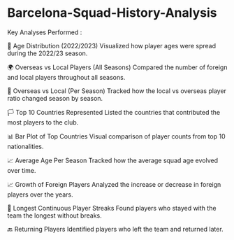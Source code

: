 # Barcelona-Squad-History-Analysis
Key Analyses Performed : 

🔢 Age Distribution (2022/2023)
Visualized how player ages were spread during the 2022/23 season.

🌍 Overseas vs Local Players (All Seasons)
Compared the number of foreign and local players throughout all seasons.

📆 Overseas vs Local (Per Season)
Tracked how the local vs overseas player ratio changed season by season.

🏳️ Top 10 Countries Represented
Listed the countries that contributed the most players to the club.

📊 Bar Plot of Top Countries
Visual comparison of player counts from top 10 nationalities.

📈 Average Age Per Season
Tracked how the average squad age evolved over time.

📈 Growth of Foreign Players
Analyzed the increase or decrease in foreign players over the years.

🔁 Longest Continuous Player Streaks
Found players who stayed with the team the longest without breaks.

🔙 Returning Players
Identified players who left the team and returned later.

